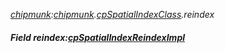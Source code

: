 _[chipmunk](../../modules/chipmunk/chipmunk-module.md):[chipmunk](../../modules/chipmunk/chipmunk-module.md).[cpSpatialIndexClass](../../modules/chipmunk/chipmunk-cpspatialindexclass.md).reindex_
##### Field reindex:[cpSpatialIndexReindexImpl](../../modules/chipmunk/chipmunk-cpspatialindexreindeximpl.md)
